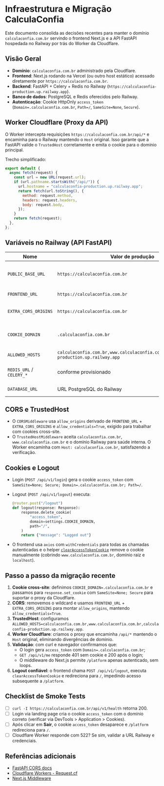 # Infraestrutura e Migração CalculaConfia

Este documento consolida as decisões recentes para manter o domínio `calculaconfia.com.br` servindo o frontend Next.js e a API FastAPI hospedada no Railway por trás do Worker da Cloudflare.

## Visão Geral

- **Domínio**: `calculaconfia.com.br` administrado pela Cloudflare.
- **Frontend**: Next.js rodando na Vercel (ou outro host estático) acessado diretamente por `https://calculaconfia.com.br`.
- **Backend**: FastAPI + Celery + Redis no Railway (`https://calculaconfia-production.up.railway.app`).
- **Banco de dados**: PostgreSQL e Redis oferecidos pelo Railway.
- **Autenticação**: Cookie HttpOnly `access_token` (`Domain=.calculaconfia.com.br`, `Path=/`, `SameSite=None`, `Secure`).

## Worker Cloudflare (Proxy da API)

O Worker intercepta requisições `https://calculaconfia.com.br/api/*` e encaminha para o Railway mantendo o `Host` original. Isso garante que a FastAPI valide o `TrustedHost` corretamente e emita o cookie para o domínio principal.

Trecho simplificado:

```javascript
export default {
  async fetch(request) {
    const url = new URL(request.url);
    if (url.pathname.startsWith("/api/")) {
      url.hostname = "calculaconfia-production.up.railway.app";
      return fetch(url.toString(), {
        method: request.method,
        headers: request.headers,
        body: request.body,
      });
    }
    return fetch(request);
  },
};
```

## Variáveis no Railway (API FastAPI)

| Nome | Valor de produção | Observações |
| ---- | ----------------- | ----------- |
| `PUBLIC_BASE_URL` | `https://calculaconfia.com.br` | Usado em e-mails, webhook Mercado Pago e geração de URLs absolutas. |
| `FRONTEND_URL` | `https://calculaconfia.com.br` | Referência para CORS e templates de e-mail. |
| `EXTRA_CORS_ORIGINS` | `https://calculaconfia.com.br` | Complementa a lista padrão; alimenta o `CORSMiddleware`. |
| `COOKIE_DOMAIN` | `.calculaconfia.com.br` | Garante que o cookie seja aceito pelo domínio raiz e subdomínios. |
| `ALLOWED_HOSTS` | `calculaconfia.com.br,www.calculaconfia.com.br,calculaconfia-production.up.railway.app` | Usado pelo `TrustedHostMiddleware`. |
| `REDIS_URL` / `CELERY_*` | conforme provisionado | Mantêm o worker Celery e cache funcionando. |
| `DATABASE_URL` | URL PostgreSQL do Railway | Principal banco de dados. |

## CORS e TrustedHost

- O `CORSMiddleware` usa `allow_origins` derivado de `FRONTEND_URL` + `EXTRA_CORS_ORIGINS` e `allow_credentials=True`, exigido para trabalhar com cookies cross-site.
- O `TrustedHostMiddleware` aceita `calculaconfia.com.br`, `www.calculaconfia.com.br` e o domínio Railway para saúde interna. O Worker encaminha com `Host: calculaconfia.com.br`, satisfazendo a verificação.

## Cookies e Logout

- Login (`POST /api/v1/login`) gera o cookie `access_token` com `SameSite=None; Secure; Domain=.calculaconfia.com.br; Path=/`.
- Logout (`POST /api/v1/logout`) executa:

  ```python
  @router.post("/logout")
  def logout(response: Response):
      response.delete_cookie(
          "access_token",
          domain=settings.COOKIE_DOMAIN,
          path="/",
      )
      return {"message": "Logged out"}
  ```

- O frontend usa `axios` com `withCredentials` para todas as chamadas autenticadas e o helper [`clearAccessTokenCookie`](../src/lib/auth-cookies.ts) remove o cookie manualmente (cobrindo `www.calculaconfia.com.br`, domínio raiz e `localhost`).

## Passo a passo da migração recente

1. **Cookie cross-site**: definimos `COOKIE_DOMAIN=.calculaconfia.com.br` e passamos para `response.set_cookie` com `SameSite=None; Secure` para suportar o proxy da Cloudflare.
2. **CORS**: removemos o wildcard e usamos `FRONTEND_URL` + `EXTRA_CORS_ORIGINS` para montar `allow_origins`, mantendo `allow_credentials=True`.
3. **TrustedHost**: configuramos `ALLOWED_HOSTS=calculaconfia.com.br,www.calculaconfia.com.br,calculaconfia-production.up.railway.app`.
4. **Worker Cloudflare**: criamos o proxy que encaminha `/api/*` mantendo o `Host` original, eliminando divergências de domínio.
5. **Validação**: com curl e navegador confirmamos que:
   - O login gera `access_token` com `Domain=.calculaconfia.com.br`;
   - `GET /api/v1/me` responde 401 sem cookie e 200 após o login;
   - O middleware do Next.js permite `/platform` apenas autenticado, sem loops.
6. **Logout confiável**: o frontend chama `POST /api/v1/logout`, executa `clearAccessTokenCookie` e redireciona para `/`, impedindo acesso subsequente a `/platform`.

## Checklist de Smoke Tests

- [ ] `curl -I https://calculaconfia.com.br/api/v1/health` retorna 200.
- [ ] Login via landing page cria o cookie `access_token` com o domínio correto (verificar via DevTools > Application > Cookies).
- [ ] Após clicar em **Sair**, o cookie `access_token` desaparece e `/platform` redireciona para `/`.
- [ ] Cloudflare Worker responde com 522? Se sim, validar a URL Railway e credenciais.

## Referências adicionais

- [FastAPI CORS docs](https://fastapi.tiangolo.com/tutorial/cors/)
- [Cloudflare Workers - Request.cf](https://developers.cloudflare.com/workers/runtime-apis/request/)
- [Next.js Middleware](https://nextjs.org/docs/app/building-your-application/routing/middleware)